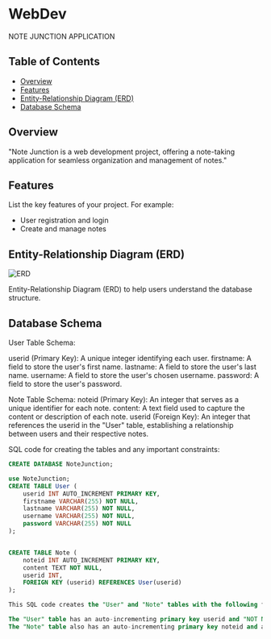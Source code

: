 # WebDev
   NOTE JUNCTION APPLICATION

## Table of Contents

- [Overview](#overview)
- [Features](#features)
- [Entity-Relationship Diagram (ERD)](#entity-relationship-diagram-erd)
- [Database Schema](#database-schema)

## Overview

"Note Junction is a web development project, offering a note-taking application for seamless organization and management of notes."

## Features

List the key features of your project. For example:
- User registration and login
- Create and manage notes

## Entity-Relationship Diagram (ERD)

![ERD](https://github.com/aqsat/WebDev/blob/main/ER%20Diagram.PNG)

Entity-Relationship Diagram (ERD) to help users understand the database structure.

## Database Schema

User Table Schema:

userid (Primary Key): A unique integer identifying each user.
firstname: A field to store the user's first name.
lastname: A field to store the user's last name.
username: A field to store the user's chosen username.
password: A field to store the user's password.


Note Table Schema:
noteid (Primary Key): An integer that serves as a unique identifier for each note.
content: A text field used to capture the content or description of each note.
userid (Foreign Key): An integer that references the userid in the "User" table, establishing a relationship between users and their respective notes. 


SQL code for creating the tables and any important constraints:

```sql
CREATE DATABASE NoteJunction;

use NoteJunction;
CREATE TABLE User (
    userid INT AUTO_INCREMENT PRIMARY KEY,
    firstname VARCHAR(255) NOT NULL,
    lastname VARCHAR(255) NOT NULL,
    username VARCHAR(255) NOT NULL,
    password VARCHAR(255) NOT NULL
);


CREATE TABLE Note (
    noteid INT AUTO_INCREMENT PRIMARY KEY,
    content TEXT NOT NULL,
    userid INT,
    FOREIGN KEY (userid) REFERENCES User(userid)
);

This SQL code creates the "User" and "Note" tables with the following features:

The "User" table has an auto-incrementing primary key userid and "NOT NULL" constraints for the first name, last name, username, and password.
The "Note" table also has an auto-incrementing primary key noteid and a "NOT NULL" constraint for the content. It establishes a relationship with the "User" table via the userid foreign key.



